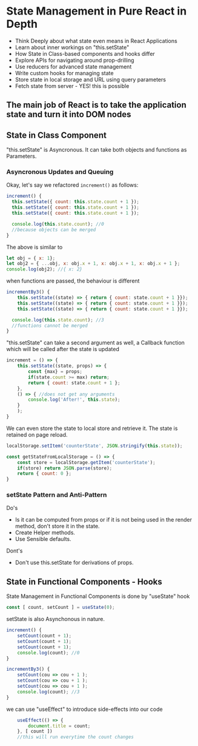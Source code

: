 # State Management in Pure React in Depth
- Think Deeply about what state even means in React Applications
- Learn about inner workings on "this.setState"
- How State in Class-based components and hooks differ
- Explore APIs for navigating around prop-drilling
- Use reducers for advanced state management
- Write custom hooks for managing state
- Store state in local storage and URL using query parameters
- Fetch state from server - YES! this is possible


## The main job of React is to take the application state and turn it into DOM nodes

## State in Class Component
"this.setState" is Asyncronous. It can take both objects and functions as Parameters.

### Asyncronous Updates and Queuing

Okay, let's say we refactored `increment()` as follows:


```js
increment() {
  this.setState({ count: this.state.count + 1 });
  this.setState({ count: this.state.count + 1 });
  this.setState({ count: this.state.count + 1 });

  console.log(this.state.count); //0 
  //because objects can be merged
}
```
The above is similar to 

```js
let obj = { x: 1};
let obj2 = { ...obj, x: obj.x + 1, x: obj.x + 1, x: obj.x + 1 };
console.log(obj2); //{ x: 2}
```
when functions are passed, the behaviour is different

```js
incrementBy3() {
    this.setState((state) => { return { count: state.count + 1 }});
    this.setState((state) => { return { count: state.count + 1 }});
    this.setState((state) => { return { count: state.count + 1 }});

  console.log(this.state.count); //3
  //functions cannot be merged
}
```
"this.setState" can take a second argument as well, a Callback function which will be called after the state is updated

```js
increment = () => {
    this.setState((state, props) => {
        const {max} = props;
        if(state.count >= max) return;
        return { count: state.count + 1 };
    },
    () => { //does not get any arguments
        console.log('After!', this.state);   
    }
    );
}
```
We can even store the state to local store and retrieve it. The state is retained on page reload.

```js
localStorage.setItem('counterState', JSON.stringify(this.state));

const getStateFromLocalStorage = () => {
    const store = localStorage.getItem('counterState');
    if(store) return JSON.parse(store);
    return { count: 0 };
}
```
### setState Pattern and Anti-Pattern
Do's
- Is it can be computed from props or if it is not being used in the render method, don't store it in the state.
- Create Helper methods.
- Use Sensible defaults.

Dont's
- Don't use this.setState for derivations of props.

## State in Functional Components - Hooks
State Management in Functional Components is done by "useState" hook

```js
const [ count, setCount ] = useState(0);
```

setState is also Asynchonous in nature.

```js
increment() {
    setCount(count + 1);
    setCount(count + 1);
    setCount(count + 1);
    console.log(count); //0
}
```

```js
incrementBy3() {
    setCount(cou => cou + 1 );
    setCount(cou => cou + 1 );
    setCount(cou => cou + 1 );
    console.log(count); //3
}
```
we can use "useEffect" to introduce side-effects into our code

```js
    useEffect(() => {
        document.title = count;
    }, [ count ])
    //this will run everytime the count changes
```
